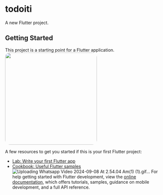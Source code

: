 # todoiti

A new Flutter project.

## Getting Started

This project is a starting point for a Flutter application.
<img src="![todo](https://github.com/user-attachments/assets/a44b672b-73f9-498a-beee-28a60a4fc038)
" style="width: 300px; border-radius: 15px;">

A few resources to get you started if this is your first Flutter project:

- [Lab: Write your first Flutter app](https://docs.flutter.dev/get-started/codelab)
- [Cookbook: Useful Flutter samples](https://docs.flutter.dev/cookbook)
![Uploading Whatsapp Video 2024-09-08 At 2.54.04 Am(1) (1).gif…]()
For help getting started with Flutter development, view the
[online documentation](https://docs.flutter.dev/), which offers tutorials,
samples, guidance on mobile development, and a full API reference.
